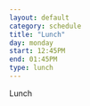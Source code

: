 ```yaml
---
layout: default
category: schedule
title: "Lunch"
day: monday
start: 12:45PM
end: 01:45PM
type: lunch
---
```


Lunch

